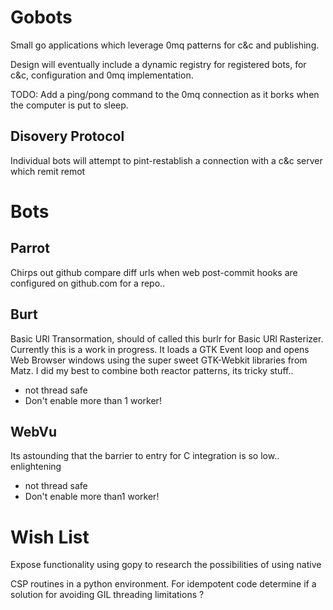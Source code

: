 Gobots
======

Small go applications which leverage 0mq patterns for c&c and publishing.


Design will eventually include a dynamic registry for registered bots, for c&c,
configuration and 0mq implementation.

TODO: Add a ping/pong command to the 0mq connection as it borks when the computer
is put to sleep.


Disovery Protocol
-----------------

Individual bots will attempt to pint-restablish a connection with a c&c server 
which remit remot



Bots
====


**Parrot**
----------
Chirps out github compare diff urls when web post-commit hooks are 
configured on github.com for a repo..


**Burt**
--------
Basic URl Transormation, should of called this burlr for Basic 
URl Rasterizer. Currently this is a work in progress. It loads a GTK Event loop 
and opens Web Browser windows using the super sweet GTK-Webkit libraries from 
Matz.  I did my best to combine both reactor patterns, its tricky stuff..

* not thread safe 
* Don't enable more than 1 worker!


**WebVu**
---------
Its astounding that the barrier to entry for C integration
is so low.. enlightening 

* not thread safe
* Don't enable more than1 worker!


Wish List
=========

Expose functionality using gopy to research the possibilities of using native

CSP routines in a python environment. For idempotent code determine if a solution 
for avoiding GIL threading limitations ? 

